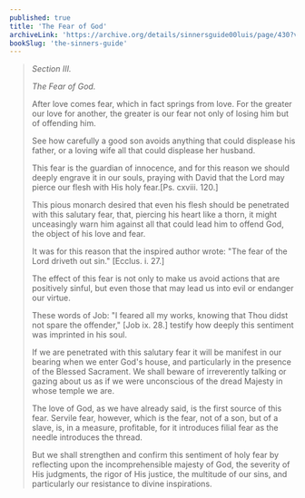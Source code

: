 ```yaml
---
published: true
title: 'The Fear of God'
archiveLink: 'https://archive.org/details/sinnersguide00luis/page/430?view=theater'
bookSlug: 'the-sinners-guide'
---
```


> *Section III.*
> 
> *The Fear of God.*
> 
> After love comes fear, which in fact springs from love. For the greater our love for another, the greater is our fear not only of losing him but of offending him.
> 
> See how carefully a good son avoids anything that could displease his father, or a loving wife all that could displease her husband.
> 
> This fear is the guardian of innocence, and for this reason we should deeply engrave it in our souls, praying with David that the Lord may pierce our flesh with His holy fear.[Ps. cxviii. 120.]
> 
> This pious monarch desired that even his flesh should be penetrated with this salutary fear, that, piercing his heart like a thorn, it might unceasingly warn him against all that could lead him to offend God, the object of his love and fear.
> 
> It was for this reason that the inspired author wrote: "The fear of the Lord driveth out sin." [Ecclus. i. 27.]
> 
> The effect of this fear is not only to make us avoid actions that are positively sinful, but even those that may lead us into evil or endanger our virtue.
> 
> These words of Job: "I feared all my works, knowing that Thou didst not spare the offender," [Job ix. 28.] testify how deeply this sentiment was imprinted in his soul.
> 
> If we are penetrated with this salutary fear it will be manifest in our bearing when we enter God's house, and particularly in the presence of the Blessed Sacrament. We shall beware of irreverently talking or gazing about us as if we were unconscious of the dread Majesty in whose temple we are.
> 
> The love of God, as we have already said, is the first source of this fear. Servile fear, however, which is the fear, not of a son, but of a slave, is, in a measure, profitable, for it introduces filial fear as the needle introduces the thread.
> 
> But we shall strengthen and confirm this sentiment of holy fear by reflecting upon the incomprehensible majesty of God, the severity of His judgments, the rigor of His justice, the multitude of our sins, and particularly our resistance to divine inspirations.